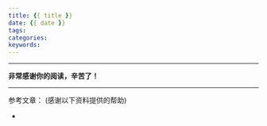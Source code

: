 ```yaml
---
title: {{ title }}
date: {{ date }}
tags:
categories:
keywords:
---
```


---
**非常感谢你的阅读，辛苦了！**

---
参考文章： (感谢以下资料提供的帮助)
- []()
